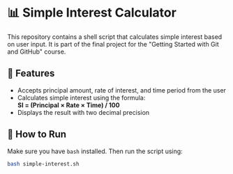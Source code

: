# 📊 Simple Interest Calculator

This repository contains a shell script that calculates simple interest based on user input. It is part of the final project for the "Getting Started with Git and GitHub" course.

## 🧮 Features

- Accepts principal amount, rate of interest, and time period from the user
- Calculates simple interest using the formula:  
  **SI = (Principal × Rate × Time) / 100**
- Displays the result with two decimal precision

## 🚀 How to Run

Make sure you have `bash` installed. Then run the script using:

```bash
bash simple-interest.sh
